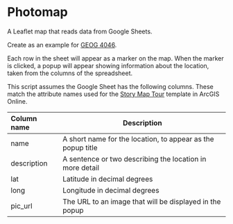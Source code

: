 # Photomap
A Leaflet map that reads data from Google Sheets.  

Create as an example for [GEOG 4046](https://geog4046.github.io).  

Each row in the sheet will appear as a marker on the map. When the marker is clicked, a popup will appear showing information about the location, taken from the columns of the spreadsheet.  

This script assumes the Google Sheet has the following columns. These match the attribute names used for the [Story Map Tour](https://www.arcgis.com/home/item.html?id=91d75e9b375e4e9b9b3a4004544bfadf) template in ArcGIS Online.  

Column name | Description
:-----------|--------------------------------------------------------------
name        | A short name for the location, to appear as the popup title |
description | A sentence or two describing the location in more detail    |
lat         | Latitude in decimal degrees                                 |
long        | Longitude in decimal degrees                                |
pic_url     | The URL to an image that will be displayed in the popup     |
